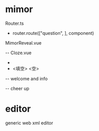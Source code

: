 # mimor

Router.ts

- router.route(["question", ], component)

MimorReveal.vue

<cloze> -- Cloze.vue

- <cloze> <blank>
- <填空> <空>

<cover> -- welcome and info

<ending> -- cheer up

# editor

generic web xml editor
